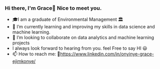 ### Hi there, I'm Grace👋 Nice to meet you.
- 🎓I am a graduate of Environmental Management 🏛 
- 🌱 I’m currently learning and improving my skills in data science and machine learning.
- 👯 I’m looking to collaborate on data analytics and machine learning projects
- I always look forward to hearing from you. feel Free to say HI :smiley:
- 📫 How to reach me: :link:https://www.linkedin.com/in/onyinye-grace-ejimkonye/ 



<!--
**gracious136/gracious136** is a ✨ _special_ ✨ repository because its `README.md` (this file) appears on your GitHub profile.

Here are some ideas to get you started:

- 🔭 I’m currently working on ...
- 🌱 I’m currently learning ...
- 👯 I’m looking to collaborate on ...
- 🤔 I’m looking for help with ...
- 💬 Ask me about ...
- 📫 How to reach me: ...
- 😄 Pronouns: ...
- ⚡ Fun fact: ...
-->
